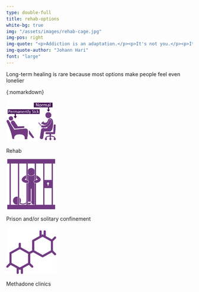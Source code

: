```yaml
---
type: double-full
title: rehab-options
white-bg: true
img: "/assets/images/rehab-cage.jpg"
img-pos: right
img-quote: "<p>Addiction is an adaptation.</p><p>It's not you.</p><p>It's your cage</p>"
img-quote-author: "Johann Hari"
font: "large"
---
```


Long-term healing is rare because <span class="emphasized-header">most options</span> make people feel <span class="emphasized-header">even lonelier</span>

{:nomarkdown}
<div class="row bottommargin">
	<div class="col-md-4 center">
		<img src="/assets/images/rehab-icon.png" width="135px" height="auto" alt="Rehab graphic">
		<p class="image-caption">Rehab</p>
	</div>
	<div class="col-md-4 center image-center">
		<img src="/assets/images/rehab-prison-icon.png" width="135px" height="auto" alt="Prison graphic">
		<p class="image-caption">Prison and/or solitary confinement</p>
	</div>
	<div class="col-md-4 center">
		<img src="/assets/images/rehab-chemical-bond.png" width="135px" height="auto" alt="Chemical graphic">
		<p class="image-caption">Methadone clinics</p>
	</div>
</div>